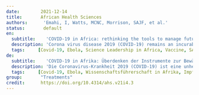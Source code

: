 ```yaml
---
date:        2021-12-14
title:       African Health Sciences
authors:      'Emahi, I, Watts, MCNC, Morrison, SAJF, et al.'
status:       default
en:
  subtitle:    'COVID-19 in Africa: rethinking the tools to manage future pandemics'
  description: 'Corona virus disease 2019 (COVID-19) remains an incurable, progressive pneumonia-like illness characterized by fever, dry cough, fatigue, and headache during its early stages. COVID-19 has ultimately resulted in mortality in at least 2 million people worldwide. Millions of people globally have already been affected by this disease, and the numbers are expected to increase, perhaps until an effective cure or vaccine is identified. Although Africa was initially purported by the World Health Organization (WHO) to be severely hit by the pandemic, Africa recorded the least number of cases during the first wave, with lowest rates of infections, compared to Asia, Europe, and the Americas. This statistic might be attributed to the low testing capacity, existing public health awareness and lessons learnt during Ebola epidemic. Nonetheless, the relatively low rate of infection should be an opportunity for Africa to be better prepared to overcome this and future epidemics. In this paper, the authors provide insights into the dynamics and transmission of the severe acute respiratory syndrome corona virus (SARS-CoV-2) during the first wave of the pandemic; possible explanations into the relatively low rates of infection recorded in Africa; with recommendations for Africa to continue to fight Covid-19; and position itself to effectively manage future pandemics.'
  tags:     [Covid-19, Ebola, Science Leadership in Africa, Vaccine, SARS-CoV-2, Preventative Health, Future Pandemics]
de: 
  subtitle:    'COVID-19 in Afrika: Überdenken der Instrumente zur Bewältigung künftiger Pandemien'
  description: 'Die Coronavirus-Krankheit 2019 (COVID-19) ist eine unheilbare, fortschreitende, lungenentzündungsähnliche Krankheit, die in ihren frühen Stadien durch Fieber, trockenen Husten, Müdigkeit und Kopfschmerzen gekennzeichnet ist. COVID-19 hat letztlich bei mindestens 2 Millionen Menschen weltweit zum Tode geführt. Weltweit sind bereits Millionen von Menschen von dieser Krankheit betroffen, und es ist davon auszugehen, dass die Zahl der Erkrankten weiter steigen wird, bis vielleicht ein wirksames Heilmittel oder ein Impfstoff gefunden wird. Obwohl die Weltgesundheitsorganisation (WHO) anfangs behauptete, Afrika sei von der Pandemie am stärksten betroffen, verzeichnete Afrika während der ersten Welle die geringste Zahl von Fällen und die niedrigsten Infektionsraten im Vergleich zu Asien, Europa und dem amerikanischen Kontinent. Diese Statistik könnte auf die geringen Testkapazitäten, das vorhandene Bewusstsein für die öffentliche Gesundheit und die während der Ebola-Epidemie gemachten Erfahrungen zurückgeführt werden. Nichtsdestotrotz sollte die relativ niedrige Infektionsrate eine Chance für Afrika sein, besser auf die Bewältigung dieser und künftiger Epidemien vorbereitet zu sein. In diesem Beitrag geben die Autoren Einblicke in die Dynamik und die Übertragung des schweren akuten Atemwegssyndroms Corona-Virus (SARS-CoV-2) während der ersten Welle der Pandemie; mögliche Erklärungen für die relativ niedrigen Infektionsraten, die in Afrika verzeichnet wurden; mit Empfehlungen für Afrika, den Kampf gegen Covid-19 fortzusetzen und sich für eine wirksame Bewältigung künftiger Pandemien zu positionieren.'
  tags:     [Covid-19, Ebola, Wissenschaftsführerschaft in Afrika, Impfstoff, SARS-CoV-2, Gesundheitsvorsorge, zukünftige Pandemien]
group:       "Treatments"
credit:      https://doi.org/10.4314/ahs.v21i4.3
---
```

